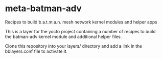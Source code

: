 # meta-batman-adv
Recipes to build b.a.t.m.a.n. mesh network kernel modules and helper apps

This is a layer for the yocto project containing a number of recipes to build the batman-adv kernel module and additional helper files.

Clone this repository into your layers/ directory and add a link in the bblayers.conf file to activate it.
